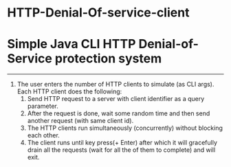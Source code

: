 # HTTP-Denial-Of-service-client
# Simple Java CLI HTTP Denial-of-Service protection system

- - - -
1. The user enters the number of HTTP clients to simulate (as CLI args).
	Each HTTP client does the following:
      1.  Send HTTP request to a server with client identifier as a query parameter.
      2.  After the request is done, wait some random time and then send another request (with same client id).
      3.  The HTTP clients run simultaneously (concurrently) without blocking each other.
      4.  The client runs until key press(+ Enter) after which it will gracefully drain all the requests (wait for all the of them to complete) and will exit.
